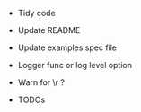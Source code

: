 * Tidy code

* Update README

* Update examples spec file

* Logger func or log level option

* Warn for \r ?

* TODOs
